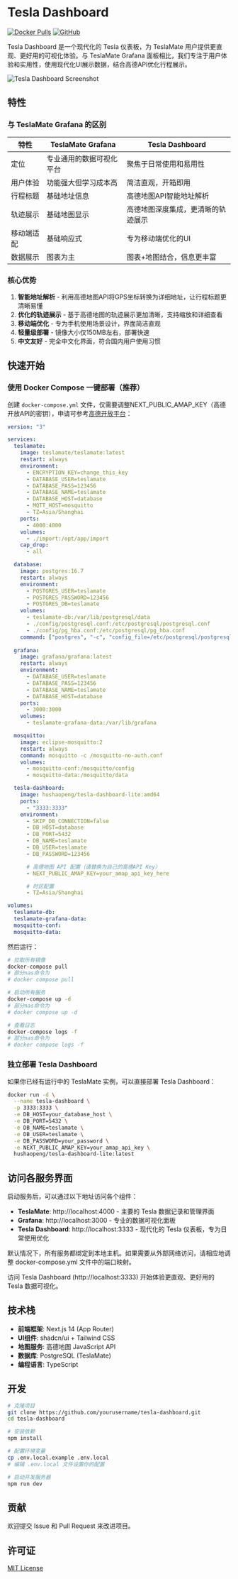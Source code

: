 # Tesla Dashboard

[![Docker Pulls](https://img.shields.io/docker/pulls/hushaopeng/tesla-dashboard-lite)](https://hub.docker.com/r/hushaopeng/tesla-dashboard-lite)
[![GitHub](https://img.shields.io/github/license/hushaopeng/tesla-dashboard)](LICENSE)

Tesla Dashboard 是一个现代化的 Tesla 仪表板，为 TeslaMate 用户提供更直观、更好用的可视化体验。与 TeslaMate Grafana 面板相比，我们专注于用户体验和实用性，使用现代化UI展示数据，结合高德API优化行程展示。

![Tesla Dashboard Screenshot](screenshot.png)

## 特性

### 与 TeslaMate Grafana 的区别

| 特性 | TeslaMate Grafana | Tesla Dashboard |
|------|------------------|-----------------|
| 定位 | 专业通用的数据可视化平台 | 聚焦于日常使用和易用性 |
| 用户体验 | 功能强大但学习成本高 | 简洁直观，开箱即用 |
| 行程标题 | 基础地址信息 | 高德地图API智能地址解析 |
| 轨迹展示 | 基础地图显示 | 高德地图深度集成，更清晰的轨迹展示 |
| 移动端适配 | 基础响应式 | 专为移动端优化的UI |
| 数据展示 | 图表为主 | 图表+地图结合，信息更丰富 |

### 核心优势

1. **智能地址解析** - 利用高德地图API将GPS坐标转换为详细地址，让行程标题更清晰易懂
2. **优化的轨迹展示** - 基于高德地图的轨迹展示更加清晰，支持缩放和详细查看
3. **移动端优化** - 专为手机使用场景设计，界面简洁直观
4. **轻量级部署** - 镜像大小仅150MB左右，部署快速
5. **中文友好** - 完全中文化界面，符合国内用户使用习惯

## 快速开始

### 使用 Docker Compose 一键部署（推荐）

创建 `docker-compose.yml` 文件，仅需要调整NEXT_PUBLIC_AMAP_KEY（高德开放API的密钥），申请可参考[高德开放平台](https://lbs.amap.com/api/javascript-api-v2/prerequisites)：

```yaml
version: "3"

services:
  teslamate:
    image: teslamate/teslamate:latest
    restart: always
    environment:
      - ENCRYPTION_KEY=change_this_key
      - DATABASE_USER=teslamate
      - DATABASE_PASS=123456
      - DATABASE_NAME=teslamate
      - DATABASE_HOST=database
      - MQTT_HOST=mosquitto
      - TZ=Asia/Shanghai
    ports:
      - 4000:4000
    volumes:
      - ./import:/opt/app/import
    cap_drop:
      - all

  database:
    image: postgres:16.7
    restart: always
    environment:
      - POSTGRES_USER=teslamate
      - POSTGRES_PASSWORD=123456
      - POSTGRES_DB=teslamate
    volumes:
      - teslamate-db:/var/lib/postgresql/data
      - ./config/postgresql.conf:/etc/postgresql/postgresql.conf
      - ./config/pg_hba.conf:/etc/postgresql/pg_hba.conf
    command: ["postgres", "-c", "config_file=/etc/postgresql/postgresql.conf"]
    
  grafana:
    image: grafana/grafana:latest
    restart: always
    environment:
      - DATABASE_USER=teslamate
      - DATABASE_PASS=123456
      - DATABASE_NAME=teslamate
      - DATABASE_HOST=database
    ports:
      - 3000:3000
    volumes:
      - teslamate-grafana-data:/var/lib/grafana

  mosquitto:
    image: eclipse-mosquitto:2
    restart: always
    command: mosquitto -c /mosquitto-no-auth.conf
    volumes:
      - mosquitto-conf:/mosquitto/config
      - mosquitto-data:/mosquitto/data

  tesla-dashboard:
    image: hushaopeng/tesla-dashboard-lite:amd64
    ports:
      - "3333:3333"
    environment:
      - SKIP_DB_CONNECTION=false
      - DB_HOST=database
      - DB_PORT=5432
      - DB_NAME=teslamate
      - DB_USER=teslamate
      - DB_PASSWORD=123456

      # 高德地图 API 配置（请替换为自己的高德API Key）
      - NEXT_PUBLIC_AMAP_KEY=your_amap_api_key_here

      # 时区配置
      - TZ=Asia/Shanghai

volumes:
  teslamate-db:
  teslamate-grafana-data:
  mosquitto-conf:
  mosquitto-data:
```

然后运行：

```bash
# 拉取所有镜像
docker-compose pull
# 部分nas命令为
# docker compose pull

# 启动所有服务
docker-compose up -d
# 部分nas命令为
# docker compose up -d

# 查看日志
docker-compose logs -f
# 部分nas命令为
# docker compose logs -f
```


### 独立部署 Tesla Dashboard

如果你已经有运行中的 TeslaMate 实例，可以直接部署 Tesla Dashboard：

```bash
docker run -d \
  --name tesla-dashboard \
  -p 3333:3333 \
  -e DB_HOST=your_database_host \
  -e DB_PORT=5432 \
  -e DB_NAME=teslamate \
  -e DB_USER=teslamate \
  -e DB_PASSWORD=your_password \
  -e NEXT_PUBLIC_AMAP_KEY=your_amap_api_key \
  hushaopeng/tesla-dashboard-lite:latest
```

## 访问各服务界面

启动服务后，可以通过以下地址访问各个组件：

- **TeslaMate**: http://localhost:4000 - 主要的 Tesla 数据记录和管理界面
- **Grafana**: http://localhost:3000 - 专业的数据可视化面板
- **Tesla Dashboard**: http://localhost:3333 - 现代化的 Tesla 仪表板，专为日常使用优化

默认情况下，所有服务都绑定到本地主机。如果需要从外部网络访问，请相应地调整 docker-compose.yml 文件中的端口映射。

访问 Tesla Dashboard (http://localhost:3333) 开始体验更直观、更好用的 Tesla 数据可视化。

## 技术栈

- **前端框架**: Next.js 14 (App Router)
- **UI组件**: shadcn/ui + Tailwind CSS
- **地图服务**: 高德地图 JavaScript API
- **数据库**: PostgreSQL (TeslaMate)
- **编程语言**: TypeScript

## 开发

```bash
# 克隆项目
git clone https://github.com/yourusername/tesla-dashboard.git
cd tesla-dashboard

# 安装依赖
npm install

# 配置环境变量
cp .env.local.example .env.local
# 编辑 .env.local 文件设置你的配置

# 启动开发服务器
npm run dev
```

## 贡献

欢迎提交 Issue 和 Pull Request 来改进项目。

## 许可证

[MIT License](LICENSE)